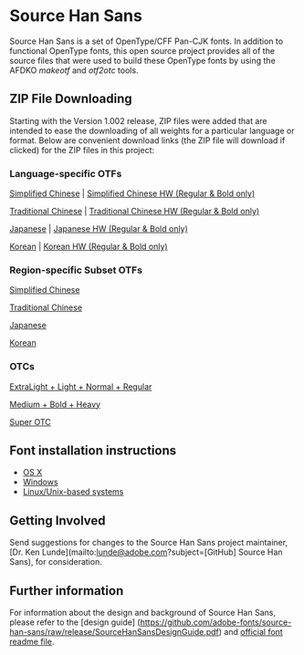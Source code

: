 # Source Han Sans

Source Han Sans is a set of OpenType/CFF Pan-CJK fonts. In addition to functional OpenType fonts, this open source project provides all of the source files that were used to build these OpenType fonts by using the AFDKO *makeotf* and *otf2otc* tools.

## ZIP File Downloading

Starting with the Version 1.002 release, ZIP files were added that are intended to ease the downloading of all weights for a particular language or format. Below are convenient download links (the ZIP file will download if clicked) for the ZIP files in this project:

### Language-specific OTFs

[Simplified Chinese](https://github.com/adobe-fonts/source-han-sans/raw/release/OTF/SourceHanSansSC.zip) | [Simplified Chinese HW (Regular &amp; Bold only)](https://github.com/adobe-fonts/source-han-sans/raw/release/OTF/SourceHanSansHWSC.zip)

[Traditional
Chinese](https://github.com/adobe-fonts/source-han-sans/raw/release/OTF/SourceHanSansTC.zip) | [Traditional Chinese HW (Regular &amp; Bold only)](https://github.com/adobe-fonts/source-han-sans/raw/release/OTF/SourceHanSansHWTC.zip)

[Japanese](https://github.com/adobe-fonts/source-han-sans/raw/release/OTF/SourceHanSansJ.zip) | [Japanese HW (Regular &amp; Bold only)](https://github.com/adobe-fonts/source-han-sans/raw/release/OTF/SourceHanSansHWJ.zip)

[Korean](https://github.com/adobe-fonts/source-han-sans/raw/release/OTF/SourceHanSansK.zip) | [Korean HW (Regular &amp; Bold only)](https://github.com/adobe-fonts/source-han-sans/raw/release/OTF/SourceHanSansHWK.zip)

### Region-specific Subset OTFs

[Simplified Chinese](https://github.com/adobe-fonts/source-han-sans/raw/release/SubsetOTF/SourceHanSansCN.zip)

[Traditional Chinese](https://github.com/adobe-fonts/source-han-sans/raw/release/SubsetOTF/SourceHanSansTW.zip)

[Japanese](https://github.com/adobe-fonts/source-han-sans/raw/release/SubsetOTF/SourceHanSansJP.zip)

[Korean](https://github.com/adobe-fonts/source-han-sans/raw/release/SubsetOTF/SourceHanSansKR.zip)

### OTCs

[ExtraLight + Light + Normal + Regular](https://github.com/adobe-fonts/source-han-sans/raw/release/OTC/SourceHanSansOTC_EL-R.zip)

[Medium + Bold + Heavy](https://github.com/adobe-fonts/source-han-sans/raw/release/OTC/SourceHanSansOTC_M-H.zip)

[Super OTC](https://github.com/adobe-fonts/source-han-sans/raw/release/SuperOTC/SourceHanSans.ttc.zip)

## Font installation instructions

* [OS X](http://support.apple.com/kb/HT2509)
* [Windows](http://windows.microsoft.com/en-us/windows-vista/install-or-uninstall-fonts)
* [Linux/Unix-based systems](https://github.com/adobe-fonts/source-code-pro/issues/17#issuecomment-8967116)

## Getting Involved

Send suggestions for changes to the Source Han Sans project maintainer, [Dr. Ken Lunde](mailto:lunde@adobe.com?subject=[GitHub] Source Han Sans), for consideration.

## Further information

For information about the design and background of Source Han Sans, please refer to the [design guide] (https://github.com/adobe-fonts/source-han-sans/raw/release/SourceHanSansDesignGuide.pdf) and [official font readme file](https://github.com/adobe-fonts/source-han-sans/raw/release/SourceHanSansReadMe.pdf).
